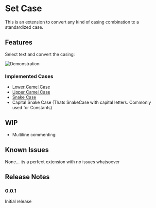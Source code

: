# Set Case

This is an extension to convert any kind of casing combination to a standardized case.

## Features

Select text and convert the casing:

![Demonstration](./set-case-demonstration.gif)

### Implemented Cases

- [Lower Camel Case](https://wiki.c2.com/?LowerCamelCase)
- [Upper Camel Case](https://wiki.c2.com/?UpperCamelCase)
- [Snake Case](https://en.wikipedia.org/wiki/Snake_case)
- Capital Snake Case (Thats SnakeCase with capital letters. Commonly used for Constants)

## WIP

- Multiline commenting

## Known Issues

None… its a perfect extension with no issues whatsoever

## Release Notes

### 0.0.1

Initial release